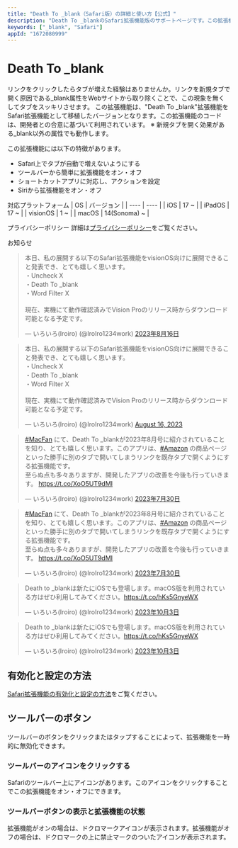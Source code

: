 ```yaml
---
title: "Death To _blank（Safari版）の詳細と使い方【公式】"
description: "Death To _blankのSafari拡張機能版のサポートページです。この拡張機能は、リンクから_blank属性を取り除くことで、リンクをクリックするだけでタブが増える現象をなくします。もう勝手にタブが増えることはありません。"
keywords: ["_blank", "Safari"]
appId: "1672080999"
---
```


# Death To _blank

リンクをクリックしたらタブが増えた経験はありませんか。リンクを新規タブで開く原因である_blank属性をWebサイトから取り除くことで、この現象を無くしてタブをスッキリさせます。
この拡張機能は、"Death To _blank"拡張機能をSafari拡張機能として移植したバージョンとなります。この拡張機能のコードは、開発者との合意に基づいて利用されています。
※ 新規タブを開く効果がある_blank以外の属性でも動作します。

この拡張機能には以下の特徴があります。
- Safari上でタブが自動で増えないようにする
- ツールバーから簡単に拡張機能をオン・オフ
- ショートカットアプリに対応し、アクションを設定
- Siriから拡張機能をオン・オフ

対応プラットフォーム
| OS | バージョン |
| ---- | ---- |
| iOS | 17 ~ |
| iPadOS | 17 ~ |
| visionOS | 1 ~ |
| macOS | 14(Sonoma) ~ |

プライバシーポリシー
詳細は[プライバシーポリシー](/privacy)をご覧ください。

お知らせ

<div class="isLightMode">
    <blockquote class="twitter-tweet" data-lang="ja">
        <p lang="ja" dir="ltr">本日、私の展開する以下のSafari拡張機能をvisionOS向けに展開できること発表でき、とても嬉しく思います。<br>・Uncheck
            X<br>・Death To _blank<br>・Word Filter X<br><br>現在、実機にて動作確認済みでVision
            Proのリリース時からダウンロード可能となる予定です。</p>&mdash; いろいろ(Iroiro) (@IroIro1234work) <a
            href="https://twitter.com/IroIro1234work/status/1691774413916852735?ref_src=twsrc%5Etfw">2023年8月16日</a>
    </blockquote>
</div>
<div class="isDarkMode">
    <blockquote class="twitter-tweet isDarkMode" data-theme="dark">
        <p lang="ja" dir="ltr">本日、私の展開する以下のSafari拡張機能をvisionOS向けに展開できること発表でき、とても嬉しく思います。<br>・Uncheck
            X<br>・Death To _blank<br>・Word Filter X<br><br>現在、実機にて動作確認済みでVision
            Proのリリース時からダウンロード可能となる予定です。</p>&mdash; いろいろ(Iroiro) (@IroIro1234work) <a
            href="https://twitter.com/IroIro1234work/status/1691774413916852735?ref_src=twsrc%5Etfw">August
            16, 2023</a>
    </blockquote>
</div>
<div class="isLightMode">
    <blockquote class="twitter-tweet" data-lang="ja">
        <p lang="ja" dir="ltr"><a
                href="https://twitter.com/hashtag/MacFan?src=hash&amp;ref_src=twsrc%5Etfw">#MacFan</a>
            にて、Death To _blankが2023年8月号に紹介されていることを知り、とても嬉しく思います。このアプリは、<a
                href="https://twitter.com/hashtag/Amazon?src=hash&amp;ref_src=twsrc%5Etfw">#Amazon</a>
            の商品ページといった勝手に別のタブで開いてしまうリンクを既存タブで開くようにする拡張機能です。<br>至らぬ点も多々ありますが、開発したアプリの改善を今後も行っていきます。
            <a href="https://t.co/XoO5UT9dMI">https://t.co/XoO5UT9dMI</a>
        </p>&mdash; いろいろ(Iroiro)
        (@IroIro1234work) <a
            href="https://twitter.com/IroIro1234work/status/1685751274913120256?ref_src=twsrc%5Etfw">2023年7月30日</a>
    </blockquote>
</div>
<div class="isDarkMode">
    <blockquote class="twitter-tweet" data-lang="ja" data-theme="dark">
        <p lang="ja" dir="ltr"><a
                href="https://twitter.com/hashtag/MacFan?src=hash&amp;ref_src=twsrc%5Etfw">#MacFan</a>
            にて、Death To _blankが2023年8月号に紹介されていることを知り、とても嬉しく思います。このアプリは、<a
                href="https://twitter.com/hashtag/Amazon?src=hash&amp;ref_src=twsrc%5Etfw">#Amazon</a>
            の商品ページといった勝手に別のタブで開いてしまうリンクを既存タブで開くようにする拡張機能です。<br>至らぬ点も多々ありますが、開発したアプリの改善を今後も行っていきます。
            <a href="https://t.co/XoO5UT9dMI">https://t.co/XoO5UT9dMI</a>
        </p>&mdash; いろいろ(Iroiro)
        (@IroIro1234work) <a
            href="https://twitter.com/IroIro1234work/status/1685751274913120256?ref_src=twsrc%5Etfw">2023年7月30日</a>
    </blockquote>
</div>
<div class="isLightMode">
    <blockquote class="twitter-tweet" data-lang="ja" data-theme="light">
        <p lang="ja" dir="ltr">Death to _blankは新たにiOSでも登場します。macOS版を利用されている方はぜひ利用してみてください。<a
                href="https://t.co/hKs5GnyeWX">https://t.co/hKs5GnyeWX</a></p>&mdash; いろいろ(Iroiro)
        (@IroIro1234work) <a
            href="https://twitter.com/IroIro1234work/status/1709324417820701181?ref_src=twsrc%5Etfw">2023年10月3日</a>
    </blockquote>
</div>
<div class="isDarkMode">
    <blockquote class="twitter-tweet" data-lang="ja" data-theme="dark">
        <p lang="ja" dir="ltr">Death to _blankは新たにiOSでも登場します。macOS版を利用されている方はぜひ利用してみてください。<a
                href="https://t.co/hKs5GnyeWX">https://t.co/hKs5GnyeWX</a></p>&mdash; いろいろ(Iroiro)
        (@IroIro1234work) <a
            href="https://twitter.com/IroIro1234work/status/1709324417820701181?ref_src=twsrc%5Etfw">2023年10月3日</a>
    </blockquote>
</div>

## 有効化と設定の方法
[Safari拡張機能の有効化と設定の方法](/product/tips/safari_settings)をご覧ください。
## ツールバーのボタン
ツールバーのボタンをクリックまたはタップすることによって、拡張機能を一時的に無効化できます。
### ツールバーのアイコンをクリックする
Safariのツールバー上にアイコンがあります。このアイコンをクリックすることでこの拡張機能をオン・オフにできます。
### ツールバーボタンの表示と拡張機能の状態
拡張機能がオンの場合は、ドクロマークアイコンが表示されます。拡張機能がオフの場合は、ドクロマークの上に禁止マークのついたアイコンが表示されます。